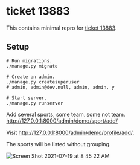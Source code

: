 # ticket 13883

This contains minimal repro for [ticket 13883](https://code.djangoproject.com/ticket/13883).


## Setup
```
# Run migrations.
./manage.py migrate

# Create an admin.
./manage.py createsuperuser
# admin, admin@dev.null, admin, admin, y

# Start server.
./manage.py runserver
```

Add several sports, some team, some not team.
http://127.0.0.1:8000/admin/demo/sport/add/


Visit http://127.0.0.1:8000/admin/demo/profile/add/.

The sports will be listed without grouping.

![Screen Shot 2021-07-19 at 8 45 22 AM](https://user-images.githubusercontent.com/1720010/126161864-08c587dc-0d37-4a58-af1d-6cf7e45f9de4.png)

